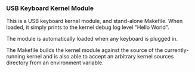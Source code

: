 ### USB Keyboard Kernel Module

This is a USB keyboard kernel module, and stand-alone Makefile. When loaded, it simply prints to the kernel debug log level
"Hello World".

The module is automatically loaded when any keyboard is plugged in.

The Makefile builds the kernel module against the source of the currently-running kernel and is also able to accept an arbitrary
kernel sources directory from an environment variable.
